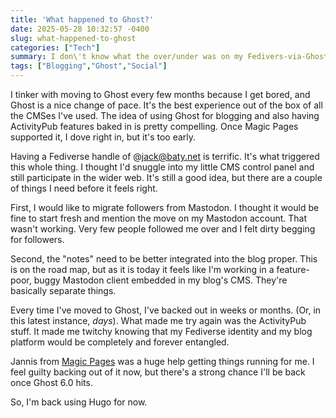 ```yaml
---
title: 'What happened to Ghost?'
date: 2025-05-28 10:32:57 -0400
slug: what-happened-to-ghost
categories: ["Tech"]
summary: I don\'t know what the over/under was on my Fedivers-via-Ghost experiment, but yeah, it's paused.
tags: ["Blogging","Ghost","Social"]
---
```


I tinker with moving to Ghost every few months because I get bored, and Ghost is a nice change of pace. It's the best experience out of the box of all the CMSes I've used. The idea of using Ghost for blogging and also having ActivityPub features baked in is pretty compelling. Once Magic Pages supported it, I dove right in, but it's too early.

Having a Fediverse handle of @jack@baty.net is terrific. It's what triggered this whole thing. I thought I'd snuggle into my little CMS control panel and still participate in the wider web. It's still a good idea, but there are a couple of things I need before it feels right. 

First, I would like to migrate followers from Mastodon. I thought it would be fine to start fresh and mention the move on my Mastodon account. That wasn't working. Very few people followed me over and I felt dirty begging for followers. 

Second, the "notes" need to be better integrated into the blog proper. This is on the road map, but as it is today it feels like I'm working in a feature-poor, buggy Mastodon client embedded in my blog's CMS. They're basically separate things.

Every time I've moved to Ghost, I've backed out in weeks or months. (Or, in this latest instance, _days_). What made me try again was the ActivityPub stuff. It made me twitchy knowing that my Fediverse identity and my blog platform would be completely and forever entangled.

Jannis from [Magic Pages](https://www.magicpages.co) was a huge help getting things running for me. I feel guilty backing out of it now, but there's a strong chance I'll be back once Ghost 6.0 hits.

So, I'm back using Hugo for now.




